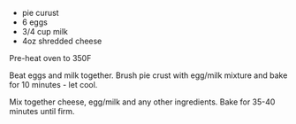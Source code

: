  - pie curust
 - 6 eggs
 - 3/4 cup milk
 - 4oz shredded cheese

Pre-heat oven to 350F

Beat eggs and milk together. Brush pie crust with egg/milk mixture and bake for 10 minutes - let cool.

Mix together cheese, egg/milk and any other ingredients. Bake for 35-40 minutes until firm.
